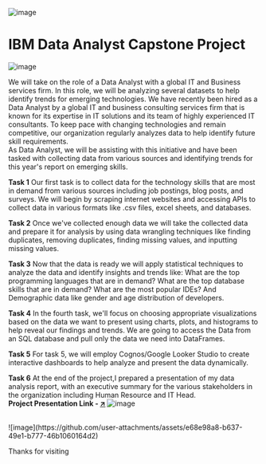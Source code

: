 ![image](https://github.com/user-attachments/assets/35bd9705-9e71-4368-9e39-f0eb176bbf38)

<h1>IBM Data Analyst Capstone Project</h1>

![image](https://github.com/user-attachments/assets/f07305ec-24b5-4aff-b48a-853422325f0f)

 
<!-- ![image](https://github.com/user-attachments/assets/fd2b95c8-3ac5-4a27-a0d4-488499a9e1cf) -->
<p>
We will take on the role of a Data Analyst with a global IT and Business services firm. In this role, we will be analyzing several datasets to help identify trends for emerging technologies. We have recently been hired as a Data Analyst by a global IT and business consulting services firm that is known for its expertise in IT solutions and its team of highly experienced IT consultants. To keep pace with changing technologies and remain competitive, our organization regularly analyzes data to help identify future skill requirements.
<br>
As Data Analyst, we will be assisting with this initiative and have been tasked with collecting data from various sources and identifying trends for this year's report on emerging skills.
</p>
<b>Task 1</b>
Our first task is to collect data for the technology skills that are most in demand from various sources including job postings, blog posts, and surveys. We will begin by scraping internet websites and accessing APIs to collect data in various formats like .csv files, excel sheets, and databases.

<b>Task 2</b>
Once we've collected enough data we will take the collected data and prepare it for analysis by using data wrangling techniques like finding duplicates, removing duplicates, finding missing values, and inputting missing values.

<b>Task 3</b>
Now that the data is ready we will apply statistical techniques to analyze the data and identify insights and trends like: What are the top programming languages that are in demand? What are the top database skills that are in demand? What are the most popular IDEs? And Demographic data like gender and age distribution of developers.

<b>Task 4</b>
In the fourth task, we'll focus on choosing appropriate visualizations based on the data we want to present using charts, plots, and histograms to help reveal our findings and trends. We are going to access the Data from an SQL database and pull only the data we need into DataFrames.

<b>Task 5</b>
For task 5, we will employ Cognos/Google Looker Studio to create interactive dashboards to help analyze and present the data dynamically.

<b>Task 6</b>
At the end of the project,I prepared a presentation of my data analysis report, with an executive summary for the various stakeholders in the organization including Human Resource and IT Head. <br>
<b>
Project Presentation Link - <a href= "https://github.com/rishirajcode/IBM-Data-Analyst-Capstone-Project/blob/main/final_presentation/DataAnalystPresentation.pdf">↗️</a> 
</b>
![image](https://github.com/user-attachments/assets/150f40de-eb24-461c-89af-4e468380a657)

<br>
![image](https://github.com/user-attachments/assets/e68e98a8-b637-49e1-b777-46b1060164d2)
<br>

<P>Thanks for visiting</P>
